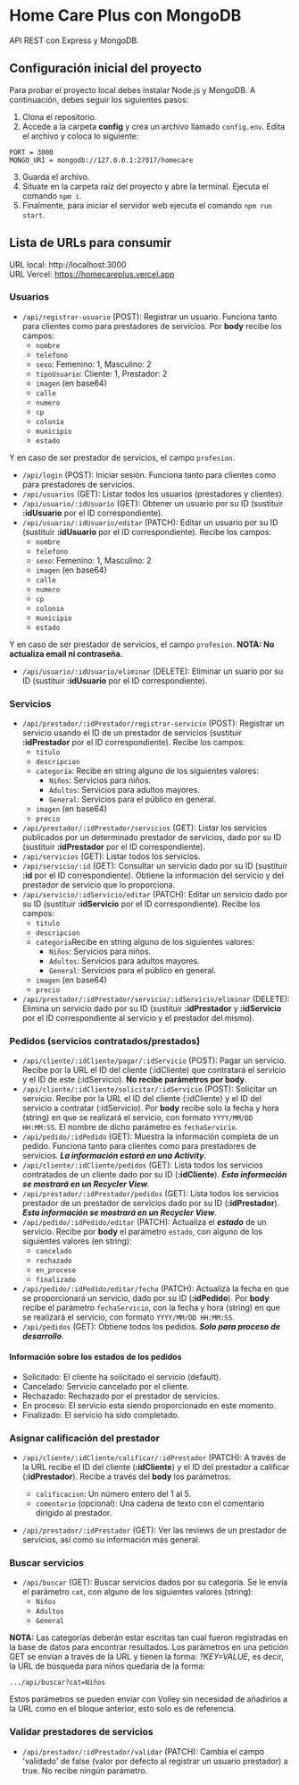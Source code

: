 # Home Care Plus con MongoDB
API REST con Express y MongoDB.

## Configuración inicial del proyecto

Para probar el proyecto local debes instalar Node.js y MongoDB. A continuación, debes seguir los siguientes pasos:

1. Clona el repositorio.
2. Accede a la carpeta **config** y crea un archivo llamado `config.env`. Edita el archivo y coloca lo siguiente:
```
PORT = 3000
MONGO_URI = mongodb://127.0.0.1:27017/homecare
```
3. Guarda el archivo.
4. Situate en la carpeta raíz del proyecto y abre la terminal. Ejecuta el comando `npm i`.
5. Finalmente, para iniciar el servidor web ejecuta el comando `npm run start`.

## Lista de URLs para consumir

URL local: http://localhost:3000</br>
URL Vercel: https://homecareplus.vercel.app

### Usuarios

- `/api/registrar-usuario` (POST): Registrar un usuario. Funciona tanto para clientes como para prestadores de servicios. Por **body** recibe los campos:
    - `nombre`
    - `telefono`
    - `sexo`: Femenino: 1, Masculino: 2
    - `tipoUsuario`: Cliente: 1, Prestador: 2
    - `imagen` (en base64)
    - `calle`
    - `numero`
    - `cp`
    - `colonia`
    - `municipio`
    - `estado`

Y en caso de ser prestador de servicios, el campo `profesion`.
- `/api/login` (POST): Iniciar sesión. Funciona tanto para clientes como para prestadores de servicios.
- `/api/usuarios` (GET): Listar todos los usuarios (prestadores y clientes).
- `/api/usuario/:idUsuario` (GET): Obtener un usuario por su ID (sustituir **:idUsuario** por el ID correspondiente).
- `/api/usuario/:idUsuario/editar` (PATCH): Editar un usuario por su ID (sustituir **:idUsuario** por el ID correspondiente). Recibe los campos:
    - `nombre`
    - `telefono`
    - `sexo`: Femenino: 1, Masculino: 2
    - `imagen` (en base64)
    - `calle`
    - `numero`
    - `cp`
    - `colonia`
    - `municipio`
    - `estado`

Y en caso de ser prestador de servicios, el campo `profesion`. **NOTA: No actualiza email ni contraseña.**
- `/api/usuario/:idUsuario/eliminar` (DELETE): Eliminar un suario por su ID (sustituir **:idUsuario** por el ID correspondiente).

### Servicios

- `/api/prestador/:idPrestador/registrar-servicio` (POST): Registrar un servicio usando el ID de un prestador de servicios (sustituir **:idPrestador** por el ID correspondiente). Recibe los campos:
    - `titulo`
    - `descripcion`
    - `categoria`: Recibe en string alguno de los siguientes valores:
        - `Niños`: Servicios para niños.
        - `Adultos`: Servicios para adultos mayores.
        - `General`: Servicios para el público en general.
    - `imagen` (en base64)
    - `precio`
- `/api/prestador/:idPrestador/servicios` (GET): Listar los servicios publicados por un determinado prestador de servicios, dado por su ID (sustituir **:idPrestador** por el ID correspondiente).
- `/api/servicios` (GET): Listar todos los servicios.
- `/api/servicio/:id` (GET): Consultar un servicio dado por su ID (sustituir **:id** por el ID correspondiente). Obtiene la información del servicio y del prestador de servicio que lo proporciona.
- `/api/servicio/:idServicio/editar` (PATCH): Editar un servicio dado por su ID (sustituir **:idServicio** por el ID correspondiente). Recibe los campos: 
    - `titulo`
    - `descripcion`
    - `categoria`Recibe en string alguno de los siguientes valores:
        - `Niños`: Servicios para niños.
        - `Adultos`: Servicios para adultos mayores.
        - `General`: Servicios para el público en general.
    - `imagen` (en base64)
    - `precio`
- `/api/prestador/:idPrestador/servicio/:idServicio/eliminar` (DELETE): Elimina un servicio dado por su ID (sustituir **:idPrestador** y **:idServicio** por el ID correspondiente al servicio y el prestador del mismo).

### Pedidos (servicios contratados/prestados)

- `/api/cliente/:idCliente/pagar/:idServicio` (POST): Pagar un servicio. Recibe por la URL el ID del cliente (:idCliente) que contratará el servicio y el ID de este (:idServicio). **No recibe parámetros por body**.
- `/api/cliente/:idCliente/solicitar/:idServicio` (POST): Solicitar un servicio. Recibe por la URL el ID del cliente (:idCliente) y el ID del servicio a contratar (:idServicio). Por **body** recibe solo la fecha y hora (string) en que se realizará el servicio, con formato `YYYY/MM/DD HH:MM:SS`. El nombre de dicho parámetro es `fechaServicio`.
- `/api/pedido/:idPedido` (GET): Muestra la información completa de un pedido. Funciona tanto para clientes como para prestadores de servicios. **_La información estará en una Activity_**.
- `/api/cliente/:idCliente/pedidos` (GET): Lista todos los servicios contratados de un cliente dado por su ID (**:idCliente**). **_Esta información se mostrará en un Recycler View_**.
- `/api/prestador/:idPrestador/pedidos` (GET): Lista todos los servicios prestador de un prestador de servicios dado por su ID (**:idPrestador**). **_Esta información se mostrará en un Recycler View_**.
- `/api/pedido/:idPedido/editar` (PATCH): Actualiza el ****_estado_**** de un servicio. Recibe por **body** el parámetro `estado`, con alguno de los siguientes valores (en string):
    - `cancelado`
    - `rechazado`
    - `en_proceso`
    - `finalizado`
- `/api/pedido/:idPedido/editar/fecha` (PATCH): Actualiza la fecha en que se proporcionará un servicio, dado por su ID (**:idPedido**). Por **body** recibe el parámetro `fechaServicio`, con la fecha y hora (string) en que se realizará el servicio, con formato `YYYY/MM/DD HH:MM:SS`.
- `/api/pedidos` (GET): Obtiene todos los pedidos. **_Solo para proceso de desarrollo_**.

#### Información sobre los estados de los pedidos
- Solicitado: El cliente ha solicitado el servicio (default).
- Cancelado: Servicio cancelado por el cliente.
- Rechazado: Rechazado por el prestador de servicios.
- En proceso: El servicio esta siendo proporcionado en este momento.
- Finalizado: El servicio ha sido completado.

### Asignar calificación del prestador

- `/api/cliente/:idCliente/calificar/:idPrestador` (PATCH): A través de la URL recibe el ID del cliente (**:idCliente**) y el ID del prestador a calificar (**:idPrestador**). Recibe a través del **body** los parámetros:
    - `calificacion`: Un número entero del 1 al 5.
    - `comentario` (opcional): Una cadena de texto con el comentario dirigido al prestador.

- `/api/prestador/:idPrestador` (GET): Ver las reviews de un prestador de servicios, así como su información más general.

### Buscar servicios
- `/api/buscar` (GET): Buscar servicios dados por su categoría. Se le envía el parámetro `cat`, con alguno de los siguientes valores (string):
    - `Niños`
    - `Adultos`
    - `General`

**NOTA:** Las categorías deberán estar escritas tan cual fueron registradas en la base de datos para encontrar resultados. Los parámetros en una petición GET se envían a través de la URL y tienen la forma: _?KEY=VALUE_, es decir, la URL de búsqueda para niños quedaría de la forma:
```
.../api/buscar?cat=Niños
```
Estos parámetros se pueden enviar con Volley sin necesidad de añadirlos a la URL como en el bloque anterior, esto solo es de referencia.

### Validar prestadores de servicios

- `/api/prestador/:idPrestador/validar` (PATCH): Cambia el campo 'validado' de false (valor por defecto al registrar un usuario prestador) a true. No recibe ningún parámetro.